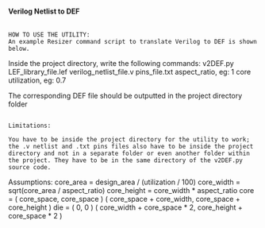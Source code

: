 #### Verilog Netlist to DEF

```

HOW TO USE THE UTILITY:
An example Resizer command script to translate Verilog to DEF is shown
below.

```
Inside the project directory, write the following commands:
v2DEF.py
LEF_library_file.lef
verilog_netlist_file.v
pins_file.txt
aspect_ratio, eg: 1
core utilization, eg: 0.7

The corresponding DEF file should be outputted in the project directory folder

```

Limitations: 

You have to be inside the project directory for the utility to work; the .v netlist and .txt pins files also have to be inside the project directory and not in a separate folder or even another folder within the project. They have to be in the same directory of the v2DEF.py source code.

``` 
Assumptions: 
 core_area = design_area / (utilization / 100)
 core_width = sqrt(core_area / aspect_ratio)
 core_height = core_width * aspect_ratio
 core = ( core_space, core_space ) ( core_space + core_width, core_space + core_height )
 die = ( 0, 0 ) ( core_width + core_space * 2, core_height + core_space * 2 )

